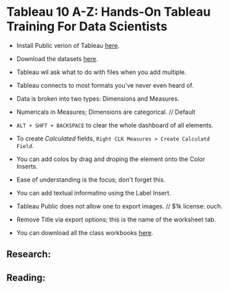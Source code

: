 # Tableau 10 A-Z: Hands-On Tableau Training For Data Scientists

- Install Public verion of Tableau [here](www.public.tableau.com).
- Download the datasets [here](https://www.superdatascience.com/tableau/).

- Tableau wil ask what to do with files when you add multiple.
- Tableau connects to most formats you've never even heard of.
- Data is broken into two types: Dimensions and Measures.
- Numericals in Measures; Dimensions are categorical. // Default
- `ALT + SHFT + BACKSPACE` to clear the whole dashboard of all elements.
- To create *Calculated* fields, `Right CLK Measures > Create Calculatd Field`.

- You can add colos by drag and droping the element onto the Color Inserts.
- Ease of understanding is the focus; don't forget this.
- You can add textual informatino using the Label Insert.

- Tableau Public does not allow one to export images. // $1k license: ouch.
- Remove Title via export options; this is the name of the worksheet tab.

- You can download all the class workbooks [here](https://public.tableau.com/profile/kirill.eremenko).






## Research:

## Reading:
